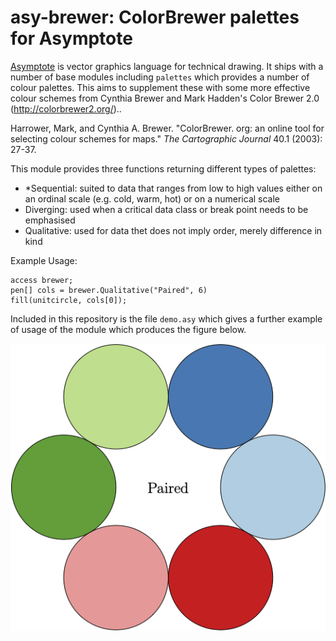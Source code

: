 # asy-brewer: ColorBrewer palettes for Asymptote

[Asymptote](https://asymptote.sourceforge.io) is vector graphics language for
technical drawing. It ships with a number of base modules including `palettes`
which provides a number of colour palettes. This aims to supplement these with
some more effective colour schemes from Cynthia Brewer and Mark Hadden's 
Color Brewer 2.0 (http://colorbrewer2.org/)..

Harrower, Mark, and Cynthia A. Brewer. "ColorBrewer. org: an online tool for
selecting colour schemes for maps." *The Cartographic Journal* 40.1 (2003): 27-37.

This module provides three functions returning different types of palettes:
- *Sequential: suited to data that ranges from low to high values either on an
  ordinal scale (e.g. cold, warm, hot) or on a numerical scale
- Diverging: used when a critical data class or break point needs to be emphasised
- Qualitative: used for data thet does not imply order, merely difference in kind

Example Usage:

```
access brewer;
pen[] cols = brewer.Qualitative("Paired", 6)
fill(unitcircle, cols[0]);
```
Included in this repository is the file `demo.asy` which gives a further example of
usage of the module which produces the figure below.

![Colour Demo](https://raw.githubusercontent.com/seancarmody/asy-brewer/main/demo.png)